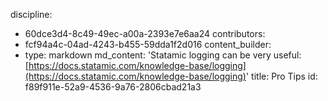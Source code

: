 discipline:
  - 60dce3d4-8c49-49ec-a00a-2393e7e6aa24
contributors:
  - fcf94a4c-04ad-4243-b455-59dda1f2d016
content_builder:
  - 
    type: markdown
    md_content: 'Statamic logging can be very useful: [https://docs.statamic.com/knowledge-base/logging](https://docs.statamic.com/knowledge-base/logging)'
title: Pro Tips
id: f89f911e-52a9-4536-9a76-2806cbad21a3
